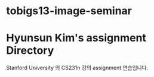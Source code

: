 # tobigs13-image-seminar

# Hyunsun Kim's assignment Directory

Stanford University 의 CS231n 강의 assignment 연습입니다.
